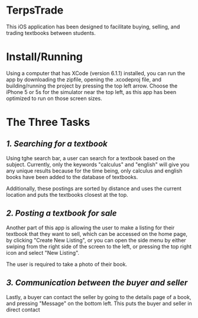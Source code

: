 TerpsTrade
=========
This iOS application has been designed to facilitate buying, selling, and trading textbooks between students. 

Install/Running
=========
Using a computer that has XCode (version 6.1.1) installed, you can run the app by downloading the zipfile, opening the .xcodeproj file, and building/running the project by pressing the top left arrow. Choose the iPhone 5 or 5s for the simulator near the top left, as this app has been optimized to run on those screen sizes.

The Three Tasks
=========
*1. Searching for a textbook*
---------
Using tghe search bar, a user can search for a textbook based on the subject. Currently, only the keywords "calculus" and "english" will give you any unique results because for the time being, only calculus and english books have been added to the database of textbooks.

Additionally, these postings are sorted by distance and uses the current location and puts the textbooks closest at the top.

*2. Posting a textbook for sale*
---------
Another part of this app is allowing the user to make a listing for their textbook that they want to sell, which can be accessed on the home page, by clicking "Create New Listing", or you can open the side menu by either swiping from the right side of the screen to the left, or pressing the top right icon and select "New Listing".

The user is required to take a photo of their book.

*3. Communication between the buyer and seller*
---------
Lastly, a buyer can contact the seller by going to the details page of a book, and pressing "Message" on the bottom left. This puts the buyer and seller in direct contact

